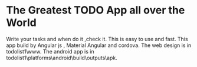 # The Greatest TODO App all over the World

Write your tasks and when do it ,check it.
This is easy to use and fast.
This app build by Angular js , Material Angular and cordova.
The web design is in todolist1\www.
The android app is in todolist1\platforms\android\build\outputs\apk.
